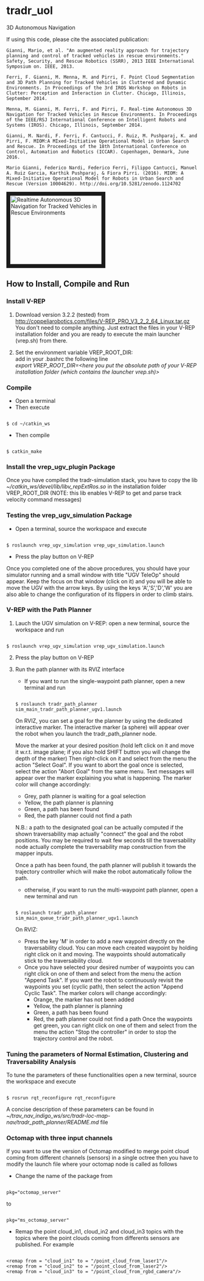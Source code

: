 # tradr_uol
3D Autonomous Navigation

If using this code, please cite the associated publication:

```
Gianni, Mario, et al. "An augmented reality approach for trajectory planning and control of tracked vehicles in rescue environments." Safety, Security, and Rescue Robotics (SSRR), 2013 IEEE International Symposium on. IEEE, 2013.

Ferri, F. Gianni, M. Menna, M. and Pirri, F. Point Cloud Segmentation and 3D Path Planning for Tracked Vehicles in Cluttered and Dynamic Environments. In Proceedings of the 3rd IROS Workshop on Robots in Clutter: Perception and Interaction in Clutter. Chicago, Illinois, September 2014.

Menna, M. Gianni, M. Ferri, F. and Pirri, F. Real-time Autonomous 3D Navigation for Tracked Vehicles in Rescue Environments. In Proceedings of the IEEE/RSJ International Conference on Intelligent Robots and Systems (IROS). Chicago, Illinois, September 2014.

Gianni, M. Nardi, F. Ferri, F. Cantucci, F. Ruiz, M. Pushparaj, K. and Pirri, F. MIOM:A MIxed-Initiative Operational Model in Urban Search and Rescue. In Proceedings of the 18th International Conference on Control, Automation and Robotics (ICCAR). Copenhagen, Denmark, June 2016.

Mario Gianni, Federico Nardi, Federico Ferri, Filippo Cantucci, Manuel A. Ruiz Garcia, Karthik Pushparaj, & Fiora Pirri. (2016). MIOM: A Mixed-Initiative Operational Model for Robots in Urban Search and Rescue (Version 10004629). http://doi.org/10.5281/zenodo.1124702
```
<a href="http://www.youtube.com/watch?feature=player_embedded&v=-n2mhRB8xPc
" target="_blank"><img src="http://img.youtube.com/vi/-n2mhRB8xPc/0.jpg" 
alt="Realtime Autonomous 3D Navigation for Tracked Vehicles in Rescue Environments
" width="240" height="180" border="10" /></a>

## How to Install, Compile and Run

### Install V-REP

1. Download version 3.2.2 (tested) from http://coppeliarobotics.com/files/V-REP_PRO_V3_2_2_64_Linux.tar.gz <br />
    You don't need to compile anything. Just extract the files in your V-REP installation folder and you are ready to execute the main launcher (vrep.sh) from there.

2. Set the environment variable VREP_ROOT_DIR: <br />
    add in your .bashrc the following line <br />
    _export VREP_ROOT_DIR=<here you put the absolute path of your V-REP installation folder (which contains the launcher vrep.sh)>_

### Compile

* Open a terminal
* Then execute
<pre><code class="c">
$ cd ~/catkin_ws
</code></pre>
* Then compile
<pre><code class="c">
$ catkin_make
</code></pre>

### Install the vrep_ugv_plugin Package

Once you have compiled the tradr-simulation stack, you have to copy the lib _~/catkin_ws/devel/lib/libv_repExtRos.so_ in the installation folder VREP_ROOT_DIR (NOTE: this lib enables V-REP to get and parse track velocity command messages)

### Testing the vrep_ugv_simulation Package

* Open a terminal, source the workspace and execute
<pre><code class="c">
$ roslaunch vrep_ugv_simulation vrep_ugv_simulation.launch
</code></pre>

* Press the play button on V-REP

Once you completed one of the above procedures, you should have your simulator running and a small window with title "UGV TeleOp" should appear. Keep the focus on that window (click on it) and you will be able to move the UGV with the arrow keys. By using the keys 'A','S','D','W' you are also able to change the configuration of its flippers in order to climb stairs.

### V-REP with the Path Planner

1. Lauch the UGV simulation on V-REP: open a new terminal, source the workspace and run
<pre><code class="c">
$ roslaunch vrep_ugv_simulation vrep_ugv_simulation.launch
</code></pre>

2. Press the play button on V-REP

3. Run the path planner with its RVIZ interface
   - If you want to run the single-waypoint path planner, open a new terminal and run
   <pre><code class="c">
   $ roslaunch tradr_path_planner sim_main_tradr_path_planner_ugv1.launch
   </code></pre>

   On RVIZ, you can set a goal for the planner by using the dedicated interactive marker. The interactive marker (a sphere) will appear over the robot when you launch the tradr_path_planner node.

   Move the marker at your desired position (hold left click on it and move it w.r.t. image plane; if you also hold SHIFT button you will change the depth of the marker)
   Then right-click on it and select from the menu the action "Select Goal". If you want to abort the goal once is selected, select the action "Abort Goal" from the same menu.
   Text messages will appear over the marker explaining you what is happening. The marker color will change accordingly:
     - Grey, path planner is waiting for a goal selection
     - Yellow, the path planner is planning
     - Green, a path has been found
     - Red, the path planner could not find a path

   N.B.: a path to the designated goal can be actually computed if the shown traversability map actually "connect" the goal and the robot positions.
   You may be required to wait few seconds till the traversability node actually complete the traversability map construction from the mapper inputs.

   Once a path has been found, the path planner will publish it towards the trajectory controller which will make the robot automatically follow the path.

   - otherwise, if you want to run the multi-waypoint path planner, open a new terminal and run
   <pre><code class="c">
   $ roslaunch tradr_path_planner sim_main_queue_tradr_path_planner_ugv1.launch
   </code></pre>

   On RVIZ:

     - Press the key 'M' in order to add a new waypoint directly on the traversability cloud. You can move each created waypoint by holding right click on it and moving. The waypoints should automatically stick to the traversability cloud.
     - Once you have selected your desired number of waypoints you can right click on one of them and select from the menu the action "Append Task". If you want the robot to continuously revisit the waypoints you set (cyclic path), then select the action "Append Cyclic Task".
    The marker colors will change accordingly:
       - Orange, the marker has not been added
       - Yellow, the path planner is planning
       - Green, a path has been found
       - Red, the path planner could not find a path
    Once the waypoints get green, you can right click on one of them and select from the menu the action "Stop the controller" in order to stop the trajectory control and the robot.

### Tuning the parameters of Normal Estimation, Clustering and Traversability Analysis
To tune the parameters of these functionalities open a new terminal, source the workspace and execute
<pre><code class="c">
$ rosrun rqt_reconfigure rqt_reconfigure
</code></pre>

A concise description of these parameters can be found in _~/trav_nav_indigo_ws/src/tradr-loc-map-nav/tradr_path_planner/README.md_ file

### Octomap with three input channels

If you want to use the version of Octomap modified to merge point cloud coming from different channels (sensors) in a single octree then you have to modify the
launch file where your octomap node is called as follows
* Change the name of the package from
<pre><code class="c">
pkg="octomap_server"
</code></pre>
to
<pre><code class="c">
pkg="ms_octomap_server"
</code></pre>
* Remap the point cloud_in1, cloud_in2 and cloud_in3 topics with the topics where the point clouds coming from differents sensors are published. For example
<pre><code class="c">
&lt;remap from = "cloud_in1" to = "/point_cloud_from_laser1"/&gt
&lt;remap from = "cloud_in2" to = "/point_cloud_from_laser2"/&gt
&lt;remap from = "cloud_in3" to = "/point_cloud_from_rgbd_camera"/&gt
</code></pre>
